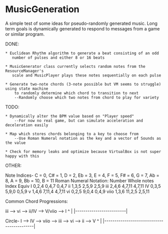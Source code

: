 # MusicGeneration

A simple test of some ideas for pseudo-randomly generated music.
Long term goals is dynamically generated to respond to messages
from a game or similar program.

DONE:

    * Euclidean Rhythm algorithm to generate a beat consisting of an odd
       number of pulses and either 8 or 16 beats

    * MusicGenerator class currently selects random notes from the ResourceManager's
       scale and MusicPlayer plays these notes sequentially on each pulse

    * Generate two-note chords (3-note possible but VM seems to struggle) using state machine
        to randomly determine which chord to transition to next
        --Randomly choose which two notes from chord to play for variety

TODO:

    * Dynamically alter the BPM value based on "Player speed"
        --For now no real game, but can simulate acceleration and deceleration easily

    * Map which stores chords belonging to a key to choose from
        --Use Roman Numeral notation as the key and a vector of Sounds as the value

    * Check for memory leaks and optimize because VirtualBox is not super happy with this

OTHER:

Note Indices- C = 0, C# = 1, D = 2, Eb = 3, E = 4, F = 5, F# = 6, G = 7, Ab = 8, A = 9, Bb = 10, B = 11
Roman Numeral Notation:
Number      Whole notes     Index Equiv
    I       0,2,4           0,4,7       0,4,7
    ii      1,3,5           2,5,9       2,5,9
    iii     2,4,6           4,7,11      4,7,11
    IV      0,3,5           5,9,0       0,5,9
    v       1,4,6           7,11,4      4,7,11
    vi      0,2,5           9,0,4       0,4,9
    viio    1,3,6           11,2,5      2,5,11

Common Chord Progressions:

iii --> vi --> ii/IV --> V/viio --> I
^                         |
|-------------------------|

Circle-
I --> IV --> viio --> iii --> vi --> ii --> V
^                                           |
|-------------------------------------------|


